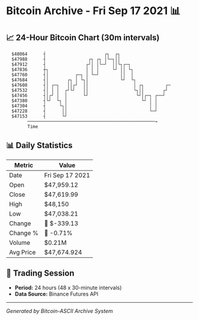 # Bitcoin Archive - Fri Sep 17 2021 📊

## 📈 24-Hour Bitcoin Chart (30m intervals)

```
  $48064      ┤                      ┌┐  ┌┐                    
  $47988      ┤                ┌┐ ┌┐ │└─┐││                    
  $47912      ┤               ┌┘│ │└─┘  ││└┐┌─┐                
  $47836      ┼┐              │ │ │     └┘ ││ └┐               
  $47760      ┤│          ┌─┐ │ └─┘        ││  │               
  $47684      ┤│       ┌┐ │ └┐│            └┘  └┐              
  $47608      ┤│ ┌─┐   ││┌┘  ││                 │ ┌┐        ┌─ 
  $47532      ┤│ │ │  ┌┘└┘   ││                 └┐││       ┌┘  
  $47456      ┤│┌┘ │  │      └┘                  └┘│┌─┐ ┌──┘   
  $47380      ┤└┘  └┐ │                            └┘ │ │      
  $47304      ┤     └┐│                               │ │      
  $47228      ┤      ││                               └─┘      
  $47153      ┤      └┘                                        
        ────────────────────────────────────────────────→
        Time
```

## 📊 Daily Statistics

| Metric | Value |
|--------|-------|
| Date | Fri Sep 17 2021 |
| Open | $47,959.12 |
| Close | $47,619.99 |
| High | $48,150 |
| Low | $47,038.21 |
| Change | 🔴 $-339.13 |
| Change % | 🔴 -0.71% |
| Volume | $0.21M |
| Avg Price | $47,674.924 |

## 📅 Trading Session

- **Period:** 24 hours (48 x 30-minute intervals)
- **Data Source:** Binance Futures API

---
*Generated by Bitcoin-ASCII Archive System*
